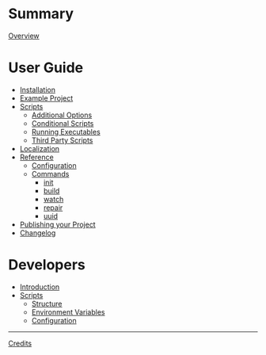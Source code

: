 # Summary

[Overview](./README.md)


# User Guide

- [Installation](./installation.md)
- [Example Project](./example-project/README.md)
- [Scripts](./scripts/README.md)
  - [Additional Options](./scripts/options.md)
  - [Conditional Scripts](./scripts/conditional.md)
  - [Running Executables](./scripts/executables.md)
  - [Third Party Scripts]()
- [Localization]()
- [Reference](./reference/README.md)
  - [Configuration](./reference/configuration.md)
  - [Commands](./reference/cli/README.md)
    - [init]()
    - [build]()
    - [watch]()
    - [repair]()
    - [uuid]()
- [Publishing your Project]()
- [Changelog](./changelog.md)


# Developers

- [Introduction](./dev/README.md)
- [Scripts](./dev/scripts/README.md)
  - [Structure](./dev/scripts/structure.md)
  - [Environment Variables](./dev/scripts/env-vars.md)
  - [Configuration](./dev/scripts/configuration.md)

---

[Credits]()
